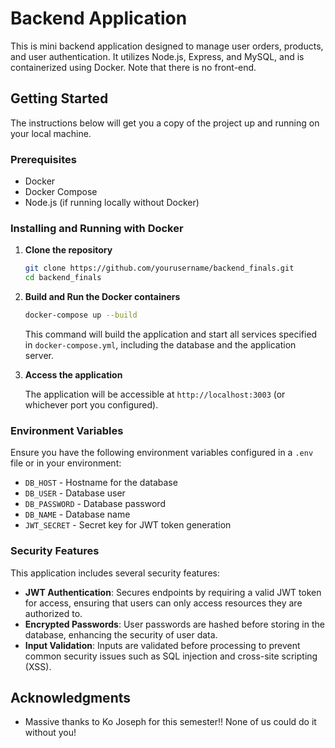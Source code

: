 # Backend Application

This is mini backend application designed to manage user orders, products, and user authentication. It utilizes Node.js, Express, and MySQL, and is containerized using Docker. Note that there is no front-end.

## Getting Started

The instructions below will get you a copy of the project up and running on your local machine. 

### Prerequisites

- Docker
- Docker Compose
- Node.js (if running locally without Docker)


### Installing and Running with Docker

1. **Clone the repository**
    ```bash
    git clone https://github.com/yourusername/backend_finals.git
    cd backend_finals
    ```

2. **Build and Run the Docker containers**
    ```bash
    docker-compose up --build
    ```

    This command will build the application and start all services specified in `docker-compose.yml`, including the database and the application server.

3. **Access the application**

    The application will be accessible at `http://localhost:3003` (or whichever port you configured).

### Environment Variables

Ensure you have the following environment variables configured in a `.env` file or in your environment:

- `DB_HOST` - Hostname for the database
- `DB_USER` - Database user
- `DB_PASSWORD` - Database password
- `DB_NAME` - Database name
- `JWT_SECRET` - Secret key for JWT token generation

### Security Features

This application includes several security features:

- **JWT Authentication**: Secures endpoints by requiring a valid JWT token for access, ensuring that users can only access resources they are authorized to.
- **Encrypted Passwords**: User passwords are hashed before storing in the database, enhancing the security of user data.
- **Input Validation**: Inputs are validated before processing to prevent common security issues such as SQL injection and cross-site scripting (XSS).


## Acknowledgments

- Massive thanks to Ko Joseph for this semester!! None of us could do it without you!